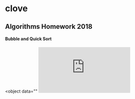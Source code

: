 # clove
## Algorithms Homework 2018

#### Bubble and Quick Sort

<object data=""
![Screenshot](https://github.com/sayloren/clove/blob/master/Sorting_graphs.pdf)
